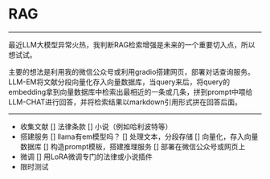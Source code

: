 # RAG

------------------------------
最近LLM大模型异常火热，我判断RAG检索增强是未来的一个重要切入点，所以想试试。

主要的想法是利用我的微信公众号或利用gradio搭建网页，部署对话查询服务。LLM-EM将文献分段向量化存入向量数据库，当query来后，将query的embedding拿到向量数据库中检索出最相近的一条或几条，拼到prompt中喂给LLM-CHAT进行回答，并将检索结果以markdown引用形式拼在回答后面。

------------------------------

* 收集文献
    [] 法律条款
    [] 小说（例如哈利波特等）
* 搭建服务
    [] llama有em模型吗？
    [] 处理文本，分段存储
    [] 向量化，存入向量数据库
    [] 构造prompt模板，搭建推理服务
    [] 部署在微信公众号或网页上
* 微调
    [] 用LoRA微调专门的法律或小说插件
* 限时测试

